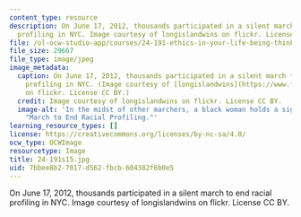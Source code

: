 ```yaml
---
content_type: resource
description: On June 17, 2012, thousands participated in a silent march to end racial
  profiling in NYC. Image courtesy of longislandwins on flickr. License CC BY.
file: /ol-ocw-studio-app/courses/24-191-ethics-in-your-life-being-thinking-doing-or-not-spring-2015/7bbee8b27017d562fbcb604382f6b0e5_24-191s15.jpg
file_size: 29667
file_type: image/jpeg
image_metadata:
  caption: On June 17, 2012, thousands participated in a silent march to end racial
    profiling in NYC. (Image courtesy of [longislandwins](https://www.flickr.com/photos/longislandwins/7391503498/in/photolist-cgaotu-cgahTG-cgaeeb-cgagXU-cgakGN-cgafaQ-cgag45-cgaiKE-cganm5-orcSaP-fwhV3H-fwuVxE-fByipa-7WUF9R-6mfaV4-7dr6pv-7xYq9T-wvuGDm-wxPume-fwfJZT-wvuH6y-wgctpW-fweq8a-6GEgtz-fwfz9D-7y3f3y-7WE52m-7dr62x-e4V6CL-7WE7Po-e4V6Eq-bsL36b-9aDaa-862rn3-864SwS-864M11-7WE4Ly-7WE4vG-8616SX-8ZghLj-7WASLp-7WE4Ts-7WAUtB-e4PtrZ-62N63D-7WATKg-7WB4Xr-62Sm3u-7WASje-7WE8xo)
    on flickr. License CC BY.)
  credit: Image courtesy of longislandwins on flickr. License CC BY.
  image-alt: 'In the midst of other marchers, a black woman holds a sign reading:
    "March to End Racial Profiling."'
learning_resource_types: []
license: https://creativecommons.org/licenses/by-nc-sa/4.0/
ocw_type: OCWImage
resourcetype: Image
title: 24-191s15.jpg
uid: 7bbee8b2-7017-d562-fbcb-604382f6b0e5
---
```

On June 17, 2012, thousands participated in a silent march to end racial profiling in NYC. Image courtesy of longislandwins on flickr. License CC BY.